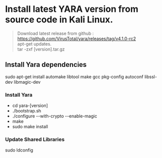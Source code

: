 # Install latest YARA version from source code in Kali Linux.
> Download latest release from github : https://github.com/VirusTotal/yara/releases/tag/v4.1.0-rc2  
> apt-get updates.  
>tar -zxf [version].tar.gz
## Install Yara dependencies
sudo apt-get install automake libtool make gcc pkg-config autoconf libssl-dev libmagic-dev

### Install Yara
* cd yara-[version]
* ./bootstrap.sh
* ./configure --with-crypto --enable-magic
* make 
* sudo make install

### Update Shared Libraries
sudo ldconfig

